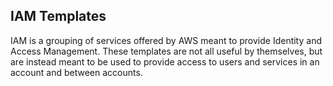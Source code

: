 ## IAM Templates

IAM is a grouping of services offered by AWS meant to provide Identity and Access Management. These templates are not all useful by themselves, but are instead meant to be used to provide access to users and services in an account and between accounts.